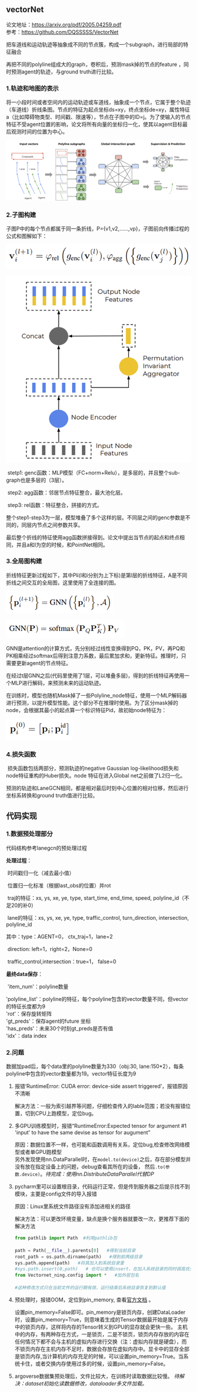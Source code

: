 ## vectorNet

论文地址：https://arxiv.org/pdf/2005.04259.pdf   
参考：https://github.com/DQSSSSS/VectorNet

把车道线和运动轨迹等抽象成不同的节点簇，构成一个subgraph，进行局部的特征融合

再把不同的polyline组成大的graph，卷积后，预测mask掉的节点的feature ，同时预测agent的轨迹，与ground truth进行比较。

### 1.轨迹和地图的表示

​	将一小段时间或者空间内的运动轨迹或车道线，抽象成一个节点，它属于整个轨迹（车道线）折线条图。节点的特征为起点坐标ds=xy，终点坐标de=xy，属性特征a（比如障碍物类型、时间戳、限速等），节点在子图中的ID=j。为了使输入的节点特征不受agent位置的影响，论文将所有向量的坐标归一化，使其以agent目标最后观测时间的位置为中心。

![](images/vectornet_overview.png)

### 2.子图构建

​	子图P中的每个节点都属于同一条折线，P={v1,v2,……,vp}，子图前向传播过程的公式和图解如下：

![](images/vectornet_formu2.png)

![](images/vectornet_fig3.png)

​	stetp1:  genc函数：MLP模型（FC+norm+Relu），是多层的，并且整个sub-graph也是多层的（3层）。

​	step2:  agg函数：邻居节点特征整合，最大池化层。  

​	step3:  rel函数：特征整合，拼接的方式。  

​	整个step1-step3为一层，模型堆叠了多个这样的层。不同层之间的genc参数是不同的，同层内节点之间参数共享。

​	最后整个折线的特征使用agg函数拼接得到。论文中提出当节点的起点和终点相同，并且a和l为空的时候，和PointNet相同。

### 3.全局图构建

​	折线特征更新过程如下，其中Pli(l和i分别为上下标)是第l层的折线特征，A是不同折线之间交互的全局图，这里使用了全连接的图。

![](images/vectornet_formu4.png)

![](images/vectornet_formu5.png)

​	GNN是attention的计算方式，先分别经过线性变换得到PQ，PK，PV，再PQ和PK相乘经过softmax后得到注意力系数，最后累加求和，更新特征。推理时，只需要更新agent的节点特征。

​	在经过t层GNN之后(代码里使用了1层，可以堆叠多层)，得到的折线特征再使用一个MLP进行解码，来预测未来的运动轨迹。

​	在训练时，模型也随机Mask掉了一些Polyline_node特征，使用一个MLP解码器进行预测，以提升模型性能。这个部分不在推理时使用。为了区分mask掉的node，会根据其最小的起点算一个标识特征Pid，故初始node特征为：

![](images/vectornet_formu8.png)

### 4.损失函数

​	损失函数包括两部分，预测轨迹的negative Gaussian log-likelihood损失和node特征重构的Huber损失。node 特征在进入Global net之前做了L2归一化。

预测的轨迹和LaneGCN相同，都是相对最后时刻中心位置的相对位移，然后进行坐标系转换和ground truth值进行比较。

## 代码实现

### 1.数据预处理部分  

代码结构参考lanegcn的预处理过程  

**处理过程**：  

​	时间戳归一化（减去最小值）  

​	位置归一化标准（根据last_obs的位置）并rot  

​	traj的特征：xs, ys, xe, ye, type, start_time, end_time, speed, polyline_id（不足20的补0）  

​	lane的特征：xs, ys, xe, ye, type, traffic_control, turn_direction, intersection, polyline_id  

其中：type：AGENT=0， ctx_traj=1，lane=2  

​			direction:  left=1，right=2，None=0  

​			 traffic_control,intersection：true=1， false=0  

**最终data保存**：  

​			'item_num'：polyline数量  

​			'polyline_list'：polyline的特征，每个polyline包含的vector数量不同，但vector的特征长度都为9  
​			'rot'：保存旋转矩阵  
​			'gt_preds'：保存agent的future 坐标   
​			'has_preds'：未来30个时刻gt_preds是否有值  
​			'idx'：data index

### 2.问题
数据加pad后，每个data里的polyline数量为330（obj:30, lane:150*2），每条polyline中包含的vector数量都为19。vector特征长度为9   

1. 报错‘RuntimeError: CUDA error: device-side assert triggered’，报错原因不清晰   

   解决方法：一般为索引越界等问题，仔细检查传入的lable范围；若没有报错位置，切到CPU上跑模型，定位bug。  

2. 多GPU训练模型时，报错“RuntimeError:Expected tensor for argument #1 'input' to have the same devise as tensor for augument”   

   原因：数据位置不一样，也可能和函数调用有关系，定位bug,检查修改网络模型或者单GPU跑模型   
         另外发现使用nn.DataParallel时，在`model.to(device)`之后，存在部分模型并没有放在指定设备上的问题，debug查看其所在的设备，
   然后`.to(参数.device)`。*待完成：使用nn.DistributeDataParallel代替DP*
   
3. pycharm里可以设置根目录，代码运行正常，但是传到服务器之后提示找不到模块，主要是config文件的导入报错  
   
   原因：Linux里系统文件路径没有添加进相关的路径
   
   解决方法：可以更改环境变量，缺点是换个服务器就要改一次，更推荐下面的解决方法
   ```python
   from pathlib import Path  #利用pathlib包

   path = Path(__file__).parents[0]   #得到当前目录
   root_path = os.path.dirname(path)   #得到前两级目录
   sys.path.append(path)   #将其加入到系统目录里
   #sys.path.insert(0,path)   # 也可以使用insert，在加入系统目录的同时调高优先级
   from Vectornet_ning.config import *   #加外层包名
   
   #这种修改方式只在当前文件的运行期有效，运行结束后系统目录恢复到默认值
   ```
4. 预处理时，报错OOM，定位到pin_memory, 查看[官方文档](https://pytorch.org/docs/stable/data.html?highlight=dataloader#torch.utils.data.DataLoader) 。  

   设置pin_memory=False即可。pin_memory是锁页内存，创建DataLoader时，设置pin_memory=True，则意味着生成的Tensor数据最开始是属于内存中的锁页内存，这样将内存的Tensor转义到GPU的显存就会更快一些。
   主机中的内存，有两种存在方式，一是锁页，二是不锁页，锁页内存存放的内容在任何情况下都不会与主机的虚拟内存进行交换（注：虚拟内存就是硬盘），而不锁页内存在主机内存不足时，数据会存放在虚拟内存中。显卡中的显存全部是锁页内存,当计算机的内存充足的时候，可以设置pin_memory=True。当系统卡住，或者交换内存使用过多的时候，设置pin_memory=False。
5. argoverse数据集预处理后，文件比较大，在训练时读取数据比较慢。
   *待解决：dataset初始化读数据修改，dataloader多文件加载。*
